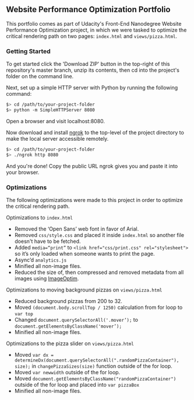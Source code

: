 ## Website Performance Optimization Portfolio 

This portfolio comes as part of Udacity's Front-End Nanodegree Website Performance Optimization project, in which we were tasked to optimize the critical rendering path on two pages: ```index.html``` and ```views/pizza.html```.

### Getting Started

To get started click the 'Download ZIP' button in the top-right of this repository's master branch, unzip its contents, then cd into the project's folder on the command line.

Next, set up a simple HTTP server with Python by running the following command:

```bash
$> cd /path/to/your-project-folder
$> python -m SimpleHTTPServer 8080
```

Open a browser and visit localhost:8080.

Now download and install [ngrok](https://ngrok.com/) to the top-level of the project directory to make the local server accessible remotely.

``` bash
$> cd /path/to/your-project-folder
$> ./ngrok http 8080
```

And you're done! Copy the public URL ngrok gives you and paste it into your browser.

### Optimizations

The following optimizations were made to this project in order to optimize the critical rendering path.

Optimizations to ```index.html```

- Removed the ‘Open Sans’ web font in favor of Arial.
- Removed ```css/style.css``` and placed it inside ```index.html``` so another file doesn't have to be fetched.
- Added ```media=“print”``` to ```<link href="css/print.css" rel="stylesheet">``` so it’s only loaded when someone wants to print the page.
- Async’d ```analytics.js```
- Minified all non-image files.
- Reduced the size of, then compressed and removed metadata from all images using [ImageOptim](https://github.com/ImageOptim/ImageOptim).

Optimizations to moving background pizzas on ```views/pizza.html```

- Reduced background pizzas from 200 to 32.
- Moved ```(document.body.scrollTop / 1250)``` calculation from for loop to ```var top```
- Changed ```document.querySelectorAll('.mover’);``` to ```document.getElementsByClassName('mover’);```
- Minified all non-image files.

Optimizations to the pizza slider on ```views/pizza.html```

- Moved ```var dx = determineDx(document.querySelectorAll(".randomPizzaContainer"), size);``` in ```changePizzaSizes(size)``` function outside of the for loop.
- Moved ```var newwidth``` outside of the for loop.
- Moved ```document.getElementsByClassName("randomPizzaContainer")``` outside of the for loop and placed into ```var pizzaBox```
- Minified all non-image files.